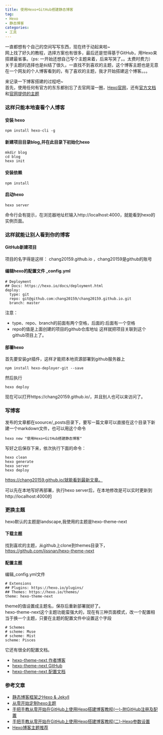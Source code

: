 ```yaml
---
title: 使用Hexo+GitHub搭建静态博客
tag:
- Hexo
- 静态博客
categories:
- 工具
---
```

一直都想有个自己的空间写写东西，现在终于动起来啦~    
网上找了好久的教程，选择方案也有很多，最后还是觉得基于GitHub，用Hexo来搭建最省事。（ps: 一开始还想自己写个主题来着，后来写哭了。。太费时费力）     
关于主题的选择也是纠结了很久，一直找不到喜欢的主题，这个博客主题也是无意在一个网友的个人博客看到的，有了喜欢的主题，我才开始搭建这个博客。。。
<!-- more -->
来记录一下博客搭建的过程吧~    
首先，使用任何有官方的东东都别忘了去官网溜一圈，[Hexo官网](https://hexo.io/)，还有[官方文档](https://hexo.io/docs/)和[官网提供的主题](https://hexo.io/themes/)
<!-- more -->
### 这样只能本地查看个人博客
#### 安装 hexo
	npm install hexo-cli -g

####  新建项目目录blog,并在此目录下初始化hexo 
	mkdir blog
	cd blog
	hexo init

#### 安装依赖
	npm install

#### 启动hexo
	hexo server

命令行会有提示，在浏览器地址栏输入http://localhost:4000，就能看到hexo的实例页面。

### 这样就能让别人看到你的博客

#### GitHub新建项目
项目的名字得是这样： chang20159.github.io ，chang20159是github的账号
#### 编辑hexo的配置文件 _config.yml
    # Deployment
    ## Docs: https://hexo.io/docs/deployment.html
    deploy:
      type: git
      repo: git@github.com:chang20159/chang20159.github.io.git
      branch: master
注意：   
 
- type、repo、branch的前面有两个空格，后面的:后面有一个空格    
- repo的值是上面创建的项目的github仓库地址
这样就把项目关联到这个github项目上了。

#### 部署hexo
首先要安装git插件，这样才能把本地资源部署到github服务器上 
   
	npm install hexo-deployer-git --save
然后执行

	hexo deploy

现在可以打开https://chang20159.github.io/，并且别人也可以来访问了。

### 写博客
发布的文章都在soource/_posts目录下，要写一篇文章可以直接在这个目录下新建一个markdown文件，也可以用这个命令

    hexo new "使用Hexo+GitHub搭建静态博客"
写好之后保存下来，依次执行下面的命令：

    hexo clean
    hexo generate
    hexo server
    hexo deploy
https://chang20159.github.io/就能看到最新文章。

可以先在本地写好再部署，执行hexo server后，在本地修改是可以实时更新到http://localhost:4000的

### 更换主题

hexo默认的主题是landscape,我使用的主题是hexo-theme-next

#### 下载主题
找到喜欢的主题，从github上clone到themes目录下，https://github.com/iissnan/hexo-theme-next
#### 配置主题 
编辑_config.yml文件
 
    # Extensions
    ## Plugins: https://hexo.io/plugins/
    ## Themes: https://hexo.io/themes/
    theme: hexo-theme-next
theme的值设置成主题名，保存后重新部署就好了。    
hexo-theme-next这个主题功能蛮强大的，现在有三种页面模式，改一个配置相当于换一个主题，只要在主题的配置文件中设置这个字段

    # Schemes
    # scheme: Muse
    # scheme: Mist
    scheme: Pisces
它还有很全的配置文档。

- [hexo-theme-next 作者博客](http://notes.iissnan.com/)
- [hexo-theme-next GitHub](https://github.com/iissnan/hexo-theme-next)
- [hexo-theme-next 配置文档](http://theme-next.iissnan.com/)

### 参考文章
- [静态博客框架之Hexo & Jekyll](http://www.jianshu.com/p/ce1619874d34)
- [从零开始定制hexo主题](https://maintao.com/2014/hexo-theme-from-scratch/)
- [手把手教从零开始在GitHub上使用Hexo搭建博客教程(一)-附GitHub注册及配置](https://segmentfault.com/a/1190000005590795)
- [手把手教从零开始在GitHub上使用Hexo搭建博客教程(二)-Hexo参数设置](https://segmentfault.com/a/1190000005609509)
- [Hexo博客主题推荐](https://www.aswifter.com/2016/01/18/hexo-themes/)